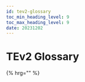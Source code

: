 ```yaml
---
id: tev2-glossary
toc_min_heading_level: 9
toc_max_heading_level: 9
date: 20231202
---
```


# TEv2 Glossary

{% hrg="" %}
